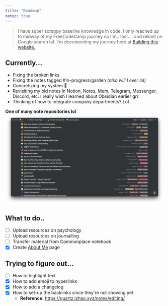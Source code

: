 ```yaml
---
title: "Roadmap"
notoc: true
---
```


> I have super scrappy baseline knowledge in code. I only reached up to midway of my FreeCodeCamp journey so I'm.. lost.... and reliant on Google search lol. I'm documenting my journey here at [Building this website.](home/building-this-website.md)

## Currently...
- Fixing the broken links
- Fixing the notes tagged #in-progress/garden *(also will I ever lol)*
- Concretizing my system 🍃
- Revisiting my old notes in Notion, Notes, Mem, Telegram, Messenger, Discord, etc. I really wish I learned about Obsidian earlier grr.
- Thinking of how to integrate company departments? Lol

**One of many note repositories lol**
![notion-notes](/photos/notion-notes.png)

## What to do..
- [ ] Upload resources on psychology
- [ ] Upload resources on journalling
- [ ] Transfer material from Commonplace notebook
- [x] Create [About Me](home/about.md) page

## Trying to figure out...
- [ ] How to highlight text
- [x] How to add emoji to hyperlinks
- [x] How to add a changelog
- [x] How to set-up the backlinks since they're not showing yet
	- **Reference:** https://quartz.jzhao.xyz/notes/editing/
